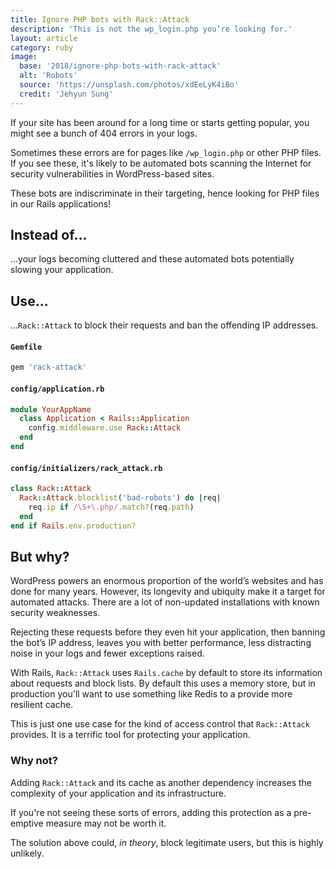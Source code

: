 ```yaml
---
title: Ignore PHP bots with Rack::Attack
description: 'This is not the wp_login.php you’re looking for.'
layout: article
category: ruby
image:
  base: '2018/ignore-php-bots-with-rack-attack'
  alt: 'Robots'
  source: 'https://unsplash.com/photos/xdEeLyK4iBo'
  credit: 'Jehyun Sung'
---
```


If your site has been around for a long time or starts getting popular, you might see a bunch of 404 errors in your logs.

Sometimes these errors are for pages like `/wp_login.php` or other PHP files. If you see these, it's likely to be automated bots scanning the Internet for security vulnerabilities in WordPress-based sites.

These bots are indiscriminate in their targeting, hence looking for PHP files in our Rails applications!


## Instead of…

…your logs becoming cluttered and these automated bots potentially slowing your application.


## Use…

…`Rack::Attack` to block their requests and ban the offending IP addresses.

#### `Gemfile`

```ruby
gem 'rack-attack'
```

#### `config/application.rb`

```ruby
module YourAppName
  class Application < Rails::Application
    config.middleware.use Rack::Attack
  end
end
```

#### `config/initializers/rack_attack.rb`

```ruby
class Rack::Attack
  Rack::Attack.blocklist('bad-robots') do |req|
    req.ip if /\S+\.php/.match?(req.path)
  end
end if Rails.env.production?
```


## But why?

WordPress powers an enormous proportion of the world’s websites and has done for many years. However, its longevity and ubiquity make it a target for automated attacks. There are a lot of non-updated installations with known security weaknesses.

Rejecting these requests before they even hit your application, then banning the bot’s IP address, leaves you with better performance, less distracting noise in your logs and fewer exceptions raised.

With Rails, `Rack::Attack` uses `Rails.cache` by default to store its information about requests and block lists. By default this uses a memory store, but in production you'll want to use something like Redis to a provide more resilient cache.

This is just one use case for the kind of access control that `Rack::Attack` provides. It is a terrific tool for protecting your application.


### Why not?

Adding `Rack::Attack` and its cache as another dependency increases the complexity of your application and its infrastructure.

If you're not seeing these sorts of errors, adding this protection as a pre-emptive measure may not be worth it.

The solution above could, _in theory_, block legitimate users, but this is highly unlikely.
